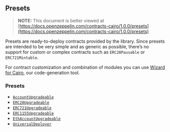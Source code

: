 ## Presets

> **NOTE:** This document is better viewed at [https://docs.openzeppelin.com/contracts-cairo/1.0.0/presets](https://docs.openzeppelin.com/contracts-cairo/1.0.0/presets)

Presets are ready-to-deploy contracts provided by the library. Since presets are intended to be very simple and as
generic as possible, there’s no support for custom or complex contracts such as `ERC20Pausable` or `ERC721Mintable`.

For contract customization and combination of modules you can use
[Wizard for Cairo](https://wizard.openzeppelin.com/cairo), our code-generation tool.

### Presets

- [`AccountUpgradeable`](https://docs.openzeppelin.com/contracts-cairo/1.0.0/api/account#AccountUpgradeable)
- [`ERC20Upgradeable`](https://docs.openzeppelin.com/contracts-cairo/1.0.0/api/erc20#ERC20Upgradeable)
- [`ERC721Upgradeable`](https://docs.openzeppelin.com/contracts-cairo/1.0.0/api/erc721#ERC721Upgradeable)
- [`ERC1155Upgradeable`](https://docs.openzeppelin.com/contracts-cairo/1.0.0/api/erc1155#ERC1155Upgradeable)
- [`EthAccountUpgradeable`](https://docs.openzeppelin.com/contracts-cairo/1.0.0/api/account#EthAccountUpgradeable)
- [`UniversalDeployer`](https://docs.openzeppelin.com/contracts-cairo/1.0.0/api/udc#UniversalDeployer)
